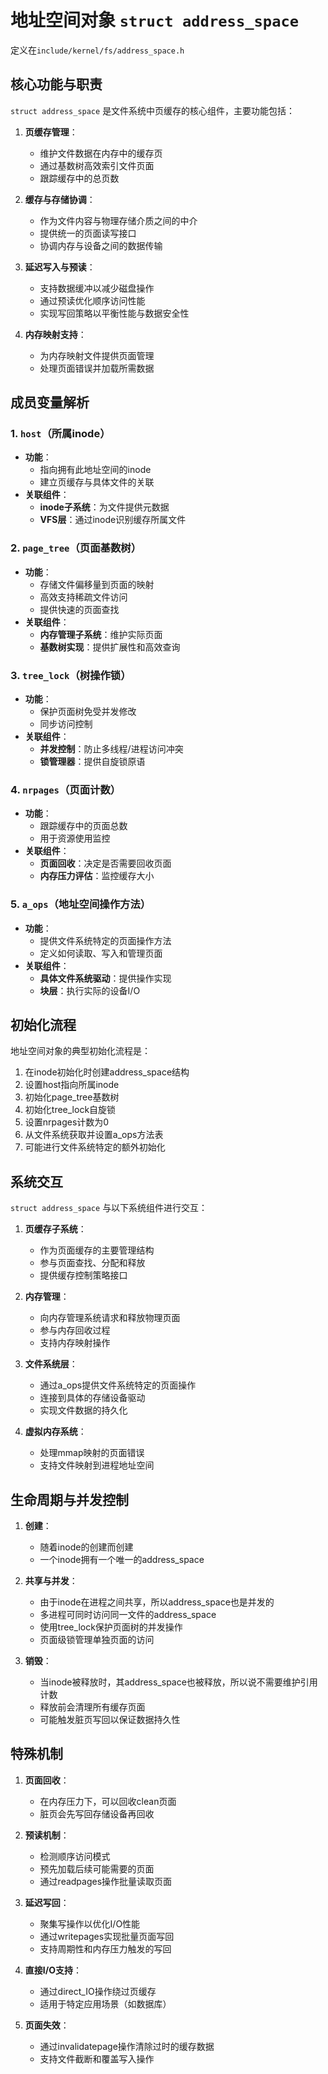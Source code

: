 # 地址空间对象 `struct address_space`

定义在`include/kernel/fs/address_space.h`

## 核心功能与职责

`struct address_space` 是文件系统中页缓存的核心组件，主要功能包括：

1. **页缓存管理**：
   - 维护文件数据在内存中的缓存页
   - 通过基数树高效索引文件页面
   - 跟踪缓存中的总页数

2. **缓存与存储协调**：
   - 作为文件内容与物理存储介质之间的中介
   - 提供统一的页面读写接口
   - 协调内存与设备之间的数据传输

3. **延迟写入与预读**：
   - 支持数据缓冲以减少磁盘操作
   - 通过预读优化顺序访问性能
   - 实现写回策略以平衡性能与数据安全性

4. **内存映射支持**：
   - 为内存映射文件提供页面管理
   - 处理页面错误并加载所需数据

## 成员变量解析

### 1. `host`（所属inode）
- **功能**：
  - 指向拥有此地址空间的inode
  - 建立页缓存与具体文件的关联
- **关联组件**：
  - **inode子系统**：为文件提供元数据
  - **VFS层**：通过inode识别缓存所属文件

### 2. `page_tree`（页面基数树）
- **功能**：
  - 存储文件偏移量到页面的映射
  - 高效支持稀疏文件访问
  - 提供快速的页面查找
- **关联组件**：
  - **内存管理子系统**：维护实际页面
  - **基数树实现**：提供扩展性和高效查询

### 3. `tree_lock`（树操作锁）
- **功能**：
  - 保护页面树免受并发修改
  - 同步访问控制
- **关联组件**：
  - **并发控制**：防止多线程/进程访问冲突
  - **锁管理器**：提供自旋锁原语

### 4. `nrpages`（页面计数）
- **功能**：
  - 跟踪缓存中的页面总数
  - 用于资源使用监控
- **关联组件**：
  - **页面回收**：决定是否需要回收页面
  - **内存压力评估**：监控缓存大小

### 5. `a_ops`（地址空间操作方法）
- **功能**：
  - 提供文件系统特定的页面操作方法
  - 定义如何读取、写入和管理页面
- **关联组件**：
  - **具体文件系统驱动**：提供操作实现
  - **块层**：执行实际的设备I/O

## 初始化流程

地址空间对象的典型初始化流程是：

1. 在inode初始化时创建address_space结构
2. 设置host指向所属inode
3. 初始化page_tree基数树
4. 初始化tree_lock自旋锁
5. 设置nrpages计数为0
6. 从文件系统获取并设置a_ops方法表
7. 可能进行文件系统特定的额外初始化

## 系统交互

`struct address_space` 与以下系统组件进行交互：

1. **页缓存子系统**：
   - 作为页面缓存的主要管理结构
   - 参与页面查找、分配和释放
   - 提供缓存控制策略接口

2. **内存管理**：
   - 向内存管理系统请求和释放物理页面
   - 参与内存回收过程
   - 支持内存映射操作

3. **文件系统层**：
   - 通过a_ops提供文件系统特定的页面操作
   - 连接到具体的存储设备驱动
   - 实现文件数据的持久化

4. **虚拟内存系统**：
   - 处理mmap映射的页面错误
   - 支持文件映射到进程地址空间

## 生命周期与并发控制

1. **创建**：
   - 随着inode的创建而创建
   - 一个inode拥有一个唯一的address_space

2. **共享与并发**：
   - 由于inode在进程之间共享，所以address_space也是并发的
   - 多进程可同时访问同一文件的address_space
   - 使用tree_lock保护页面树的并发操作
   - 页面级锁管理单独页面的访问

3. **销毁**：
   - 当inode被释放时，其address_space也被释放，所以说不需要维护引用计数
   - 释放前会清理所有缓存页面
   - 可能触发脏页写回以保证数据持久性

## 特殊机制

1. **页面回收**：
   - 在内存压力下，可以回收clean页面
   - 脏页会先写回存储设备再回收

2. **预读机制**：
   - 检测顺序访问模式
   - 预先加载后续可能需要的页面
   - 通过readpages操作批量读取页面

3. **延迟写回**：
   - 聚集写操作以优化I/O性能
   - 通过writepages实现批量页面写回
   - 支持周期性和内存压力触发的写回

4. **直接I/O支持**：
   - 通过direct_IO操作绕过页缓存
   - 适用于特定应用场景（如数据库）

5. **页面失效**：
   - 通过invalidatepage操作清除过时的缓存数据
   - 支持文件截断和覆盖写入操作